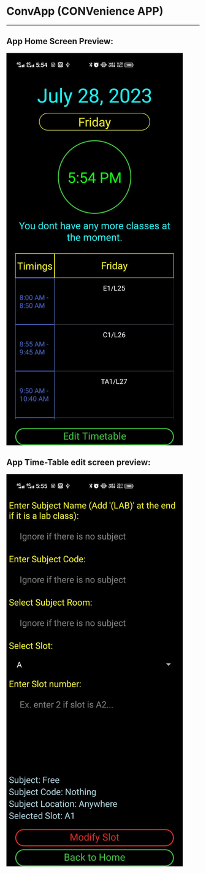 # ConvApp (CONVenience APP)

---

## App Home Screen Preview:
![App Screenshot](https://github.com/saviosajanm/ConvApp/blob/main/screenshots/v0_4_home.jpeg)

## App Time-Table edit screen preview:
![App Screenshot](https://github.com/saviosajanm/ConvApp/blob/main/screenshots/v0_4_edit.jpeg)
